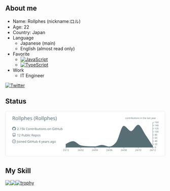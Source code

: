 ## About me
- Name: Rollphes (nickname:ロル)  
- Age: 22
- Country: Japan
- Language
  - Japanese (main)
  - English (almost read only)
- Favorite
  - [![JavaScript](https://img.shields.io/badge/-JavaScript-F7DF1E.svg?logo=javascript&style=flat-square&logoColor=black)](https://developer.mozilla.org/en-US/docs/Web/JavaScript)
  - [![TypeScript](https://img.shields.io/badge/TypeScript-3178C6?logo=TypeScript&logoColor=FFF&style=flat-square)](https://www.typescriptlang.org/)
- Work
  - IT Engineer

[![Twitter](https://img.shields.io/badge/Twitter-%40Rollphes-1DA1F2?logo=twitter&style=flat-square)](https://twitter.com/Rollphes)

## Status
![](https://raw.githubusercontent.com/Rollphes/Rollphes/main/profile-summary-card-output/default/0-profile-details.svg)

## My Skill
<a href="https://github.com/anuraghazra/github-readme-stats">
  <img align="left" src="https://github-readme-stats-five-mocha-63.vercel.app/api?username=Rollphes&count_private=true&show_icons=true" />
</a>
<a href="https://github.com/anuraghazra/github-readme-stats">
  <img align="left" src="https://github-readme-stats-five-mocha-63.vercel.app/api/top-langs/?username=Rollphes&layout=compact" />
</a>

[![trophy](https://github-profile-trophy.vercel.app/?username=Rollphes)](https://github.com/ryo-ma/github-profile-trophy)
